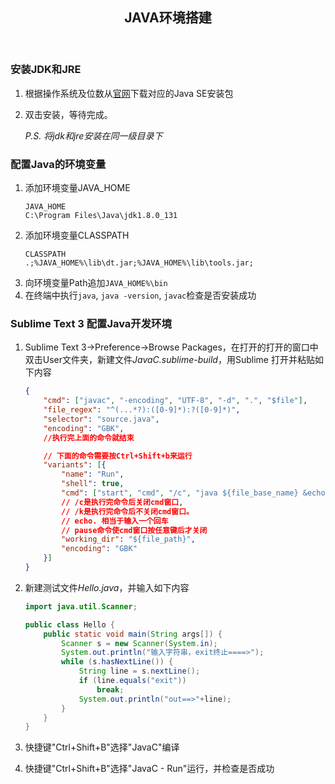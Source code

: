 <header><h2 align="center">JAVA环境搭建</h2></header>

### 安装JDK和JRE

1. 根据操作系统及位数从[官网](http://www.oracle.com/technetwork/java/javase/downloads/jdk8-downloads-2133151.html)下载对应的Java SE安装包
2. 双击安装，等待完成。

	*P.S. 将jdk和jre安装在同一级目录下*

### 配置Java的环境变量

1. 添加环境变量JAVA_HOME
	```
	JAVA_HOME
	C:\Program Files\Java\jdk1.8.0_131
	```
2. 添加环境变量CLASSPATH
	```
	CLASSPATH
	.;%JAVA_HOME%\lib\dt.jar;%JAVA_HOME%\lib\tools.jar;
	```
3. 向环境变量Path追加`JAVA_HOME%\bin`
4. 在终端中执行`java`, `java -version`, `javac`检查是否安装成功

### Sublime Text 3 配置Java开发环境

1. Sublime Text 3->Preference->Browse Packages，在打开的打开的窗口中双击User文件夹，新建文件*JavaC.sublime-build*，用Sublime 打开并粘贴如下内容

	```json
	{
		"cmd": ["javac", "-encoding", "UTF-8", "-d", ".", "$file"],
		"file_regex": "^(...*?):([0-9]*):?([0-9]*)",
		"selector": "source.java",
		"encoding": "GBK",
		//执行完上面的命令就结束

		// 下面的命令需要按Ctrl+Shift+b来运行
		"variants": [{
			"name": "Run",
			"shell": true,
			"cmd": ["start", "cmd", "/c", "java ${file_base_name} &echo. & pause"],
			// /c是执行完命令后关闭cmd窗口,
			// /k是执行完命令后不关闭cmd窗口。
			// echo. 相当于输入一个回车
			// pause命令使cmd窗口按任意键后才关闭
			"working_dir": "${file_path}",
			"encoding": "GBK"
		}]
	}
	```

2. 新建测试文件*Hello.java*，并输入如下内容

	```java
	import java.util.Scanner;

	public class Hello {
		public static void main(String args[]) {
			Scanner s = new Scanner(System.in);
			System.out.println("输入字符串，exit终止====>");
			while (s.hasNextLine()) {
				String line = s.nextLine();
				if (line.equals("exit"))
					break;
				System.out.println("out==>"+line);
			}
		}
	}
	```

3. 快捷键"Ctrl+Shift+B"选择"JavaC"编译
4. 快捷键"Ctrl+Shift+B"选择"JavaC - Run"运行，并检查是否成功
